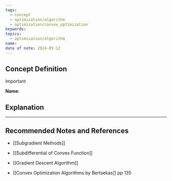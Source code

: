 ```yaml
---
tags:
  - concept
  - optimization/algorithm
  - optimization/convex_optimization
keywords: 
topics:
  - optimization/algorithm
name: 
date of note: 2024-05-12
---
```


## Concept Definition

>[!important]
>**Name**: 



## Explanation





-----------
##  Recommended Notes and References

- [[Subgradient Methods]]
- [[Subdifferential of Convex Function]]
- [[Gradient Descent Algorithm]]

- [[Convex Optimization Algorithms by Bertsekas]] pp 135